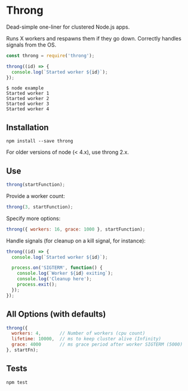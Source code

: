 # Throng

Dead-simple one-liner for clustered Node.js apps.

Runs X workers and respawns them if they go down.
Correctly handles signals from the OS.

```js
const throng = require('throng');

throng((id) => {
  console.log(`Started worker ${id}`);
});
```

```
$ node example
Started worker 1
Started worker 2
Started worker 3
Started worker 4
```

## Installation

```
npm install --save throng
```

For older versions of node (< 4.x), use throng 2.x.

## Use

```js
throng(startFunction);
```

Provide a worker count:

```js
throng(3, startFunction);
```

Specify more options:

```js
throng({ workers: 16, grace: 1000 }, startFunction);
```

Handle signals (for cleanup on a kill signal, for instance):

```js
throng((id) => {
  console.log(`Started worker ${id}`);

  process.on('SIGTERM', function() {
    console.log(`Worker ${id} exiting`);
    console.log('Cleanup here');
    process.exit();
  });
});
```

## All Options (with defaults)

```js
throng({
  workers: 4,       // Number of workers (cpu count)
  lifetime: 10000,  // ms to keep cluster alive (Infinity)
  grace: 4000       // ms grace period after worker SIGTERM (5000)
}, startFn);
```

## Tests

```
npm test
```
